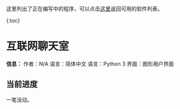 这里列出了正在编写中的程序，可以点击[这里](.)返回可用的软件列表。

{:toc}

# 互联网聊天室

**信息：**
作者：N/A
语言：简体中文
语言：Python 3
界面：图形用户界面

## 当前进度

一笔没动。